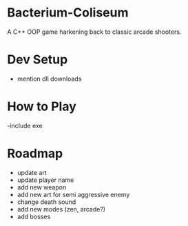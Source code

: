 # Bacterium-Coliseum
A C++ OOP game harkening back to classic arcade shooters.

# Dev Setup
- mention dll downloads

# How to Play
-include exe

# Roadmap
- update art
- update player name
- add new weapon
- add new art for semi aggressive enemy
- change death sound
- add new modes (zen, arcade?)
- add bosses
